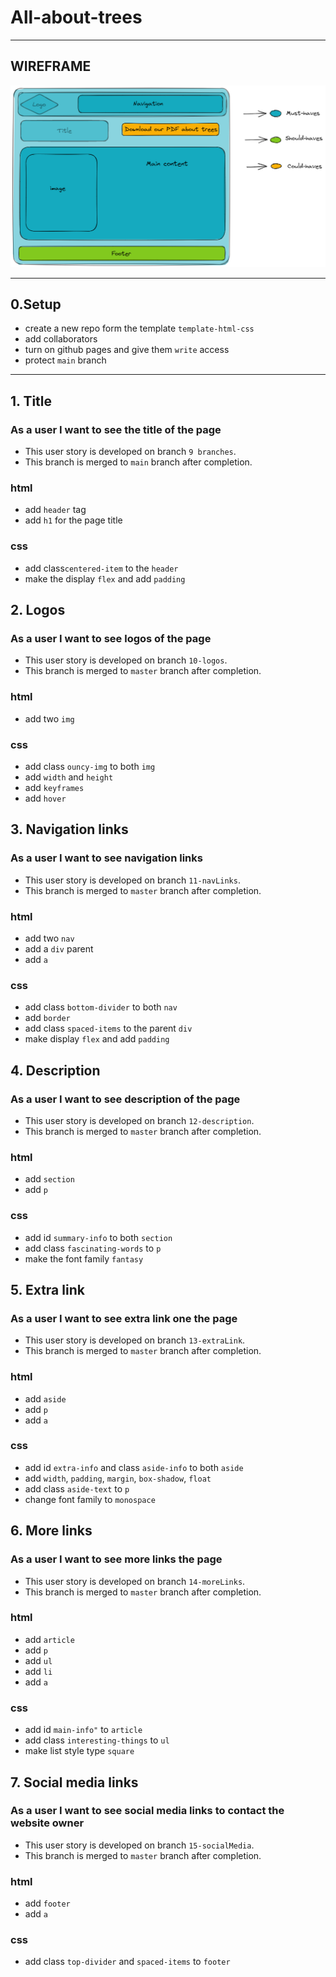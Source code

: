 # All-about-trees

---

## WIREFRAME

![wireframe](../img/design_about_trees.png)

---

## 0.Setup

- create a new repo form the template `template-html-css`
- add collaborators
- turn on github pages and give them `write` access
- protect `main` branch

---

## 1. Title

### As a user I want to see the title of the page

- This user story is developed on branch
  `9 branches`.
- This branch is merged to `main` branch after completion.

### html

- add `header` tag
- add `h1` for the page title

### css

- add class`centered-item` to the `header`
- make the display `flex` and add `padding`

## 2. Logos

### As a user I want to see logos of the page

- This user story is developed on branch `10-logos`.
- This branch is merged to `master` branch after completion.

### html

- add two `img`

### css

- add class `ouncy-img` to both `img`
- add `width` and `height`
- add `keyframes`
- add `hover`

## 3. Navigation links

### As a user I want to see navigation links

- This user story is developed on branch `11-navLinks`.
- This branch is merged to `master` branch after completion.

### html

- add two `nav`
- add a `div` parent
- add `a`

### css

- add class `bottom-divider` to both `nav`
- add `border`
- add class `spaced-items` to the parent `div`
- make display `flex` and add `padding`

## 4. Description

### As a user I want to see description of the page

- This user story is developed on branch `12-description`.
- This branch is merged to `master` branch after completion.

### html

- add `section`
- add `p`

### css

- add id `summary-info` to both `section`
- add class `fascinating-words` to `p`
- make the font family `fantasy`

## 5. Extra link

### As a user I want to see extra link one the page

- This user story is developed on branch `13-extraLink`.
- This branch is merged to `master` branch after completion.

### html

- add `aside`
- add `p`
- add `a`

### css

- add id `extra-info` and class `aside-info` to both `aside`
- add `width`, `padding`, `margin`, `box-shadow`, `float`
- add class `aside-text` to `p`
- change font family to `monospace`

## 6. More links

### As a user I want to see more links the page

- This user story is developed on branch `14-moreLinks`.
- This branch is merged to `master` branch after completion.

### html

- add `article`
- add `p`
- add `ul`
- add `li`
- add `a`

### css

- add id `main-info"` to `article`
- add class `interesting-things` to `ul`
- make list style type `square`

## 7. Social media links

### As a user I want to see social media links to contact the website owner

- This user story is developed on branch `15-socialMedia`.
- This branch is merged to `master` branch after completion.

### html

- add `footer`
- add `a`

### css

- add class `top-divider` and `spaced-items` to `footer`
